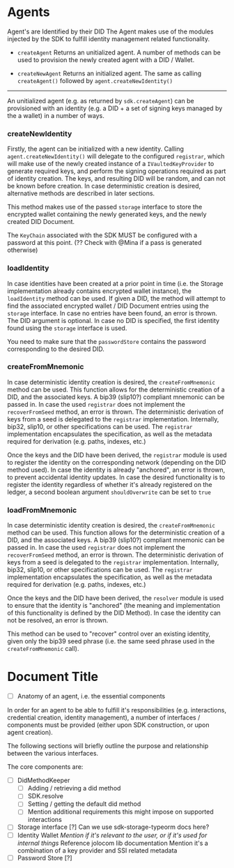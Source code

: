 # Agents

Agent's are Identified by their DID
The Agent makes use of the modules injected by the SDK to fulfill identity management related functionality. 

- `createAgent`
Returns an unitialized agent. A number of methods can be used to provision the newly created agent with a DID / Wallet.

- `createNewAgent`
Returns an initialized agent. The same as calling `createAgent()` followed by `agent.createNewIdentity()`

---

An unitialized agent (e.g. as returned by `sdk.createAgent`) can be provisioned with an identity (e.g. a DID + a set of signing keys managed by the a wallet) in a number of ways.

### createNewIdentity

Firstly, the agent can be initialized with a new identity. Calling `agent.createNewIdentity()` will delegate to the configured `registrar`, which will make use of the newly created instance of a `IVaultedKeyProvider` to generate required keys, and perform the signing operations required as part of identity creation.
The keys, and resulting DID will be random, and can not be known before creation. In case deterministic creation is desired, alternative methods are described in later sections.

This method makes use of the passed `storage` interface to store the encrypted wallet containing the newly generated keys, and the newly created DID Document.

The `KeyChain` associated with the SDK MUST be configured with a password at this point. (?? Check with @Mina if a pass is generated otherwise)

### loadIdentity

In case identities have been created at a prior point in time (i.e. the Storage implementation already contains encrypted wallet instance), the `loadIdentity` method can be used. If given a DID, the method will attempt to find the associated encrypted wallet / DID Document entries using the `storage` interface. In case no entries have been found, an error is thrown. The DID argument is optional. In case no DID is specified, the first identity found using the `storage` interface is used.

You need to make sure that the `passwordStore` contains the password corresponding to the desired DID.

### createFromMnemonic

In case deterministic identity creation is desired, the `createFromMnemonic` method can be used. This function allows for the deterministic creation of a DID, and the associated keys. A bip39 (slip10?) compliant mnemonic can be passed in. In case the used `registrar` does not implement the `recoverFromSeed` method, an error is thrown. The deterministic derivation of keys from a seed is delegated to the `registrar` implementation. Internally, bip32, slip10, or other specifications can be used. The `registrar` implementation encapsulates the specification, as well as the metadata required for derivation (e.g. paths, indexes, etc.)

Once the keys and the DID have been derived, the `registrar` module is used to register the identity on the corresponding network (depending on the DID method used). In case the identity is already "anchored", an error is thrown, to prevent accidental identity updates.
In case the desired functionality is to register the identity regardless of whether it's already registered on the ledger, a second boolean argument `shouldOverwrite` can be set to `true`

### loadFromMnemonic

In case deterministic identity creation is desired, the `createFromMnemonic` method can be used. This function allows for the deterministic creation of a DID, and the associated keys. A bip39 (slip10?) compliant mnemonic can be passed in. In case the used `registrar` does not implement the `recoverFromSeed` method, an error is thrown. The deterministic derivation of keys from a seed is delegated to the `registrar` implementation. Internally, bip32, slip10, or other specifications can be used. The `registrar` implementation encapsulates the specification, as well as the metadata required for derivation (e.g. paths, indexes, etc.)

Once the keys and the DID have been derived, the `resolver` module is used to ensure that the identity is "anchored" (the meaning and implementation of this functionality is defined by the DID Method). In case the identity can not be resolved, an error is thrown.

This method can be used to "recover" control over an existing identity, given only the bip39 seed phrase (i.e. the same seed phrase used in the `createFromMnemonic` call).
# Document Title

- [ ] Anatomy of an agent, i.e. the essential components

In order for an agent to be able to fulfill it's responsibilities (e.g. interactions, credential creation, identity management), a number of interfaces / components must be provided (either upon SDK construction, or upon agent creation).

The following sections will briefly outline the purpose and relationship between the various interfaces.

The core components are:
  - [ ] DidMethodKeeper
    - [ ] Adding / retrieving a did method
    - [ ] SDK.resolve
    - [ ] Setting / getting the default did method
    - [ ] Mention additional requirements this might impose on supported interactions
  - [ ] Storage interface
    [?] Can we use sdk-storage-typeorm docs here?
  - [ ] Identity Wallet
    *Mention if it's relevant to the user, or if it's used for internal things*
    Reference jolocom lib documentation
    Mention it's a combination of a key provider and SSI related metadata
  - [ ] Password Store
    [?]
